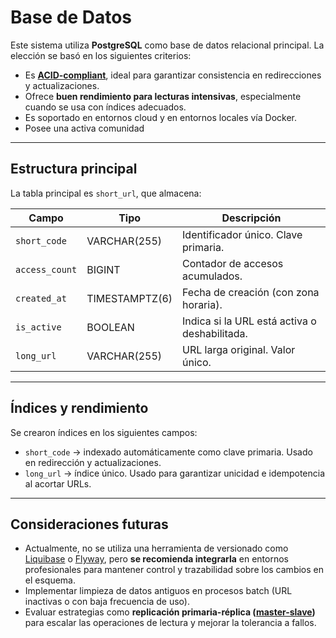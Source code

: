# Base de Datos

Este sistema utiliza **PostgreSQL** como base de datos relacional principal. La elección se basó en los siguientes criterios:

- Es **[ACID-compliant](https://dev.to/pawnsapprentice/understanding-postgresql-and-its-strong-embrace-of-acid-properties-2dpl)**, ideal para garantizar consistencia en redirecciones y actualizaciones.
- Ofrece **buen rendimiento para lecturas intensivas**, especialmente cuando se usa con índices adecuados.
- Es soportado en entornos cloud y en entornos locales vía Docker.
- Posee una activa comunidad

---

## Estructura principal

La tabla principal es `short_url`, que almacena:

| Campo          | Tipo           | Descripción                                   |
|----------------|----------------|-----------------------------------------------|
| `short_code`   | VARCHAR(255)   | Identificador único. Clave primaria.          |
| `access_count` | BIGINT         | Contador de accesos acumulados.               |
| `created_at`   | TIMESTAMPTZ(6) | Fecha de creación (con zona horaria).         |
| `is_active`    | BOOLEAN        | Indica si la URL está activa o deshabilitada. |
| `long_url`     | VARCHAR(255)   | URL larga original. Valor único.              |

---

## Índices y rendimiento

Se crearon índices en los siguientes campos:

- `short_code` → indexado automáticamente como clave primaria. Usado en redirección y actualizaciones.
- `long_url` → índice único. Usado para garantizar unicidad e idempotencia al acortar URLs.

---

## Consideraciones futuras

- Actualmente, no se utiliza una herramienta de versionado como [Liquibase](https://www.liquibase.com/) o [Flyway](https://documentation.red-gate.com/flyway/getting-started-with-flyway), pero **se recomienda integrarla** en entornos profesionales para mantener control y trazabilidad sobre los cambios en el esquema.
- Implementar limpieza de datos antiguos en procesos batch (URL inactivas o con baja frecuencia de uso).
- Evaluar estrategias como **replicación primaria-réplica ([master-slave](https://medium.com/@ayogun/master-slave-database-architecture-in-a-nutshell-e20a73e979d1))** para escalar las operaciones de lectura y mejorar la tolerancia a fallos.

